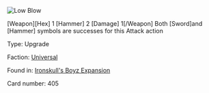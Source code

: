 
![Low Blow](https://warhammerunderworlds.com/wp-content/uploads/sites/6/2017/12/405_ENG-Low-Blow.png)

[Weapon][Hex] 1 [Hammer] 2 [Damage] 1[/Weapon] Both [Sword]and [Hammer] symbols are successes for this Attack action

Type: Upgrade

Faction: [Universal](/factions/universal.md)

Found in: [Ironskull's Boyz Expansion](/locations/ironskulls-boyz-expansion.md)

Card number: 405
